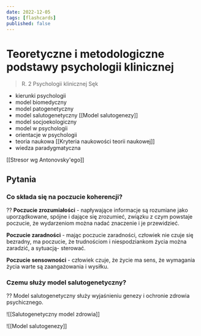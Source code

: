 ```yaml
---
date: 2022-12-05
tags: [flashcards]
published: false
---
```

# Teoretyczne i metodologiczne podstawy psychologii klinicznej

> R. 2 Psychologii klinicznej Sęk

- kierunki psychologii
- model biomedyczny 
- model patogenetyczny 
- model salutogenetyczny [[Model salutogenezy]]
- model socjoekologiczny 
- model w psychologii 
- orientacje w psychologii 
- teoria naukowa [[Kryteria naukowości teorii naukowej]]
- wiedza paradygmatyczna

[[Stresor wg Antonovsky'ego]]

## Pytania

### Co składa się na poczucie koherencji?
??
**Poczucie zrozumiałości** - napływające informacje są rozumiane jako uporządkowane, spójne i dające się zrozumieć, związku z czym powstaje poczucie, że wydarzeniom można nadać znaczenie i je przewidzieć.

**Poczucie zaradności** - mając poczucie zaradności, człowiek nie czuje się bezradny, ma poczucie, że trudnościom i niespodziankom życia można zaradzić, a sytuacją- sterować.

**Poczucie sensowności** - człowiek czuje, że życie ma sens, że wymagania życia warte są zaangażowania i wysiłku.

### Czemu służy model salutogenetyczny?
??
Model salutogenetyczny służy wyjaśnieniu genezy i ochronie zdrowia psychicznego.

![[Salutogenetyczny model zdrowia]]

![[Model salutogenezy]]